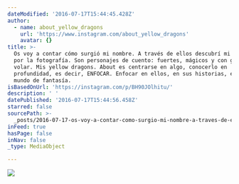 ```yaml
---
dateModified: '2016-07-17T15:44:45.428Z'
author:
  - name: about_yellow_dragons
    url: 'https://www.instagram.com/about_yellow_dragons'
    avatar: {}
title: >-
  Os voy a contar cómo surgió mi nombre. A través de ellos descubrí mi pasión
  por la fotografía. Son personajes de cuento: fuertes, mágicos y con ganas de
  volar. Mis yellow dragons. About es centrarse en algo, conocerlo en
  profundidad, es decir, ENFOCAR. Enfocar en ellos, en sus historias, en su
  mundo de fantasía. 
isBasedOnUrl: 'https://instagram.com/p/BH90JOlhitu/'
description: ' '
datePublished: '2016-07-17T15:44:56.458Z'
starred: false
sourcePath: >-
  _posts/2016-07-17-os-voy-a-contar-como-surgio-mi-nombre-a-traves-de-ellos-des.md
inFeed: true
hasPage: false
inNav: false
_type: MediaObject

---
```

![ ](https://imgflo.herokuapp.com/graph/vahj1ThiexotieMo/eac3eac65eb6e09a17768a0fd223e4b8/croprotate.jpg?cropheight=432&cropwidth=640&degrees=0&input=https%3A%2F%2Fscontent.cdninstagram.com%2Ft51.2885-15%2Fs640x640%2Fsh0.08%2Fe35%2F13696874_1797534027132723_891465177_n.jpg%3Fig_cache_key%3DMTI5NjQyMTYwMDMwODM3NDM4Mg%253D%253D.2&x=0&y=104)
